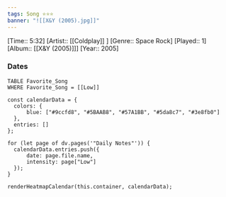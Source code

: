 ```yaml
---
tags: Song ⭐⭐⭐ 
banner: "![[X&Y (2005).jpg]]"
---
```

[Time:: 5:32]
[Artist:: [[Coldplay]] ]
[Genre:: Space Rock]
[Played:: 1]
[Album:: [[X&Y (2005)]]]
[Year:: 2005]
### Dates
````dataview
TABLE Favorite_Song
WHERE Favorite_Song = [[Low]]
````
  ```dataviewjs
const calendarData = { 
	colors: { 
		blue: ["#9ccfd8", "#5BAAB8", "#57A1BB", "#5da8c7", "#3e8fb0"] 
	}, 
	entries: [] 
}; 

for (let page of dv.pages('"Daily Notes"')) { 
	calendarData.entries.push({ 
		date: page.file.name, 
		intensity: page["Low"]
	}); 
} 

renderHeatmapCalendar(this.container, calendarData);
```
